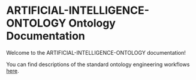 # ARTIFICIAL-INTELLIGENCE-ONTOLOGY Ontology Documentation

[//]: # "This file is meant to be edited by the ontology maintainer."

Welcome to the ARTIFICIAL-INTELLIGENCE-ONTOLOGY documentation!

You can find descriptions of the standard ontology engineering workflows [here](odk-workflows/index.md).
